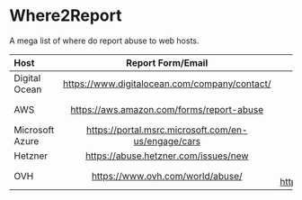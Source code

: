 # Where2Report
A mega list of where do report abuse to web hosts.


| Host       | Report Form/Email     | Notes     |
| :------------- | :----------: | -----------: |
|  Digital Ocean | https://www.digitalocean.com/company/contact/   | Click "report abuse".   |
| AWS   | https://aws.amazon.com/forms/report-abuse | They also have an email at abuse@amazonaws.com |
|  Microsoft Azure | https://portal.msrc.microsoft.com/en-us/engage/cars  | They can respond very fast.   |
| Hetzner | https://abuse.hetzner.com/issues/new | Supports English and German |
| OVH | https://www.ovh.com/world/abuse/ | US site is here: https://us.ovhcloud.com/abuse/#!/ |
